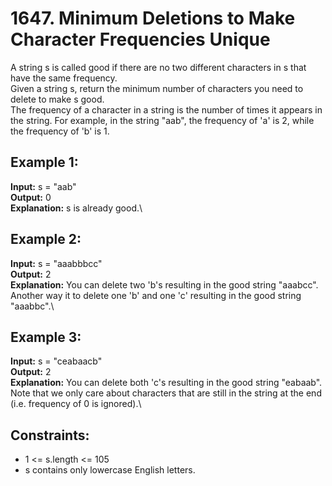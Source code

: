 # 1647. Minimum Deletions to Make Character Frequencies Unique

A string s is called good if there are no two different characters in s that have the same frequency.  
Given a string s, return the minimum number of characters you need to delete to make s good.  
The frequency of a character in a string is the number of times it appears in the string. For example, in the string "aab", the frequency of 'a' is 2, while the frequency of 'b' is 1.

## Example 1:
**Input:** s = "aab"\
**Output:** 0\
**Explanation:** s is already good.\


## Example 2:
**Input:** s = "aaabbbcc"\
**Output:** 2\
**Explanation:** You can delete two 'b's resulting in the good string "aaabcc". Another way it to delete one 'b' and one 'c' resulting in the good string "aaabbc".\

## Example 3:
**Input:** s = "ceabaacb"\
**Output:** 2\
**Explanation:** You can delete both 'c's resulting in the good string "eabaab". Note that we only care about characters that are still in the string at the end (i.e. frequency of 0 is ignored).\

## Constraints:
- 1 <= s.length <= 105
- s contains only lowercase English letters.